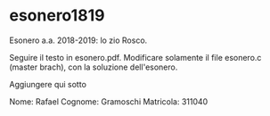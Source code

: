 # esonero1819
Esonero a.a. 2018-2019: lo zio Rosco.

Seguire il testo in esonero.pdf. 
Modificare solamente il file esonero.c (master brach), con la soluzione dell'esonero.

Aggiungere qui sotto

Nome: Rafael
Cognome: Gramoschi
Matricola: 311040

